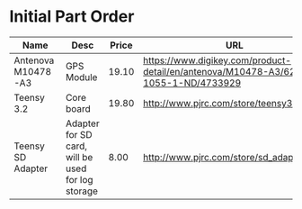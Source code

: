 # Initial Part Order

| Name | Desc | Price | URL |
|------|------|-------|-----|
| Antenova M10478-A3 | GPS Module | 19.10 | https://www.digikey.com/product-detail/en/antenova/M10478-A3/627-1055-1-ND/4733929 |
| Teensy 3.2 | Core board | 19.80 | http://www.pjrc.com/store/teensy32.html |
| Teensy SD Adapter | Adapter for SD card, will be used for log storage | 8.00 | http://www.pjrc.com/store/sd_adaptor.html |
